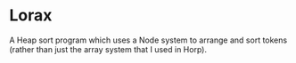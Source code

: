 # Lorax
 A Heap sort program which uses a Node system to arrange and sort tokens (rather than just the array system that I used in Horp).
